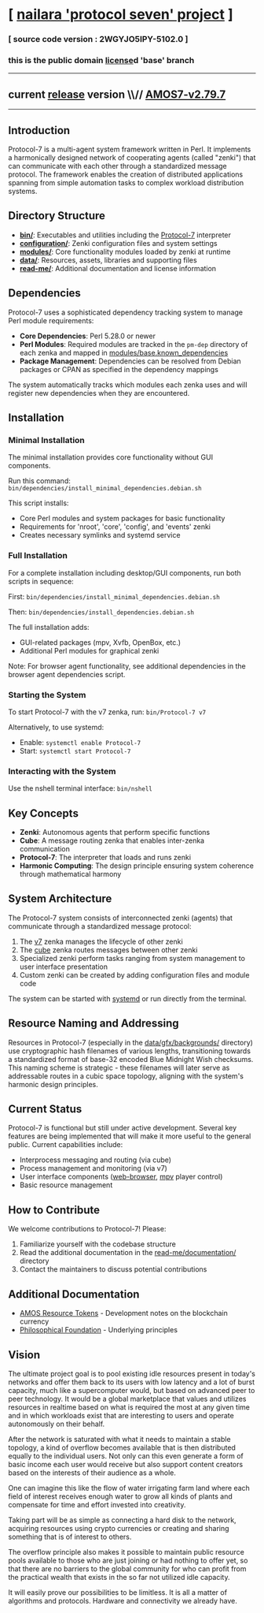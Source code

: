 # [ [nailara 'protocol seven' project](http://nailara.network/) ]

### [ source code version : 2WGYJO5IPY-5102.0 ]

### this is the public domain [license](license)d 'base' branch
---
## current [release](https://github.com/nailara-technologies/protocol-7/tags) version \\\\// [AMOS7-v2.79.7](https://github.com/nailara-technologies/protocol-7/releases/tag/AMOS7-v2.79.7)
---

## Introduction

Protocol-7 is a multi-agent system framework written in Perl. It implements a harmonically designed network of cooperating agents (called "zenki") that can communicate with each other through a standardized message protocol. The framework enables the creation of distributed applications spanning from simple automation tasks to complex workload distribution systems.

## Directory Structure

- **[bin/](bin/)**: Executables and utilities including the [Protocol-7](bin/Protocol-7) interpreter
- **[configuration/](configuration/)**: Zenki configuration files and system settings
- **[modules/](modules/)**: Core functionality modules loaded by zenki at runtime
- **[data/](data/)**: Resources, assets, libraries and supporting files
- **[read-me/](read-me/)**: Additional documentation and license information

## Dependencies

Protocol-7 uses a sophisticated dependency tracking system to manage Perl module requirements:

- **Core Dependencies**: Perl 5.28.0 or newer
- **Perl Modules**: Required modules are tracked in the `pm-dep` directory of each zenka and mapped in [modules/base.known_dependencies](modules/base.known_dependencies)
- **Package Management**: Dependencies can be resolved from Debian packages or CPAN as specified in the dependency mappings

The system automatically tracks which modules each zenka uses and will register new dependencies when they are encountered.

## Installation

### Minimal Installation

The minimal installation provides core functionality without GUI components.

Run this command: `bin/dependencies/install_minimal_dependencies.debian.sh`

This script installs:
- Core Perl modules and system packages for basic functionality
- Requirements for 'nroot', 'core', 'config', and 'events' zenki
- Creates necessary symlinks and systemd service

### Full Installation

For a complete installation including desktop/GUI components, run both scripts in sequence:

First: `bin/dependencies/install_minimal_dependencies.debian.sh`

Then: `bin/dependencies/install_dependencies.debian.sh`

The full installation adds:
- GUI-related packages (mpv, Xvfb, OpenBox, etc.)
- Additional Perl modules for graphical zenki

Note: For browser agent functionality, see additional dependencies in the browser agent dependencies script.

### Starting the System

To start Protocol-7 with the v7 zenka, run: `bin/Protocol-7 v7`

Alternatively, to use systemd:
- Enable: `systemctl enable Protocol-7`
- Start: `systemctl start Protocol-7`

### Interacting with the System

Use the nshell terminal interface: `bin/nshell`

## Key Concepts

- **Zenki**: Autonomous agents that perform specific functions
- **Cube**: A message routing zenka that enables inter-zenka communication
- **Protocol-7**: The interpreter that loads and runs zenki
- **Harmonic Computing**: The design principle ensuring system coherence through mathematical harmony

## System Architecture

The Protocol-7 system consists of interconnected zenki (agents) that communicate through a standardized message protocol:

1. The [v7](configuration/zenki/v7/start) zenka manages the lifecycle of other zenki
2. The [cube](configuration/zenki/cube/start) zenka routes messages between other zenki
3. Specialized zenki perform tasks ranging from system management to user interface presentation
4. Custom zenki can be created by adding configuration files and module code

The system can be started with [systemd](data/lib-path/systemd/system/Protocol-7.service) or run directly from the terminal.

## Resource Naming and Addressing

Resources in Protocol-7 (especially in the [data/gfx/backgrounds/](data/gfx/backgrounds/) directory) use cryptographic hash filenames of various lengths, transitioning towards a standardized format of base-32 encoded Blue Midnight Wish checksums. This naming scheme is strategic - these filenames will later serve as addressable routes in a cubic space topology, aligning with the system's harmonic design principles.

## Current Status

Protocol-7 is functional but still under active development. Several key features are being implemented that will make it more useful to the general public. Current capabilities include:

- Interprocess messaging and routing (via cube)
- Process management and monitoring (via v7)
- User interface components ([web-browser](configuration/zenki/web-browser/start), [mpv](configuration/zenki/mpv/start) player control)
- Basic resource management

## How to Contribute

We welcome contributions to Protocol-7! Please:

1. Familiarize yourself with the codebase structure
2. Read the additional documentation in the [read-me/documentation/](read-me/documentation/) directory
3. Contact the maintainers to discuss potential contributions

## Additional Documentation

- [AMOS Resource Tokens](read-me/documentation/dev/NRT.NRD.asc) - Development notes on the blockchain currency
- [Philosophical Foundation](read-me/documentation/meditation.by_T_chai.asc) - Underlying principles

## Vision

The ultimate project goal is to pool existing idle resources present in today's networks and offer them back to its users with low latency and a lot of burst capacity, much like a supercomputer would, but based on advanced peer to peer technology. It would be a global marketplace that values and utilizes resources in realtime based on what is required the most at any given time and in which workloads exist that are interesting to users and operate autonomously on their behalf.

After the network is saturated with what it needs to maintain a stable topology, a kind of overflow becomes available that is then distributed equally to the individual users. Not only can this even generate a form of basic income each user would receive but also support content creators based on the interests of their audience as a whole.

One can imagine this like the flow of water irrigating farm land where each field of interest receives enough water to grow all kinds of plants and compensate for time and effort invested into creativity.

Taking part will be as simple as connecting a hard disk to the network, acquiring resources using crypto currencies or creating and sharing something that is of interest to others.

The overflow principle also makes it possible to maintain public resource pools available to those who are just joining or had nothing to offer yet, so that there are no barriers to the global community for who can profit from the practical wealth that exists in the so far not utilized idle capacity.

It will easily prove our possibilities to be limitless. It is all a matter of algorithms and protocols. Hardware and connectivity we already have.

<!--

#,,,.,,,,,,,.,...,...,,..,...,.,,,...,.,,,..,,..,,...,...,,.,,...,.,,,,..,,,,,
#DPTPXM6IIURLE5GXQZMUERRPRJGGEYO7HOK3IFVRYL7IYL6T5I2JXBFZ6XXHQ2P7KTZ2MWRVKU536
#\\\|MHEPIHUGZFQYLA4LOCQOFK2ZBMUIP3KZXULRBASFBWQAZSVYWR3 \ / AMOS7 \ YOURUM ::
#\[7]6LA3JKJ33GPMFNOPCZJ6DILQCGBUVWET2ZZNE5DG5LQBSFLPXCBA 7  DATA SIGNATURE ::
#:::::::::::::::::::::::::::::::::::::::::::::::::::::::::::::::::::::::::::::

-->